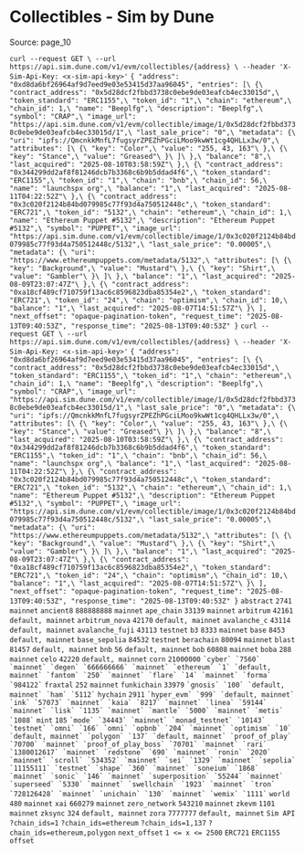 # Collectibles - Sim by Dune

Source: page_10

`curl --request GET \
  --url https://api.sim.dune.com/v1/evm/collectibles/{address} \
  --header 'X-Sim-Api-Key: <x-sim-api-key>'` `{
"address": "0xd8da6bf26964af9d7eed9e03e53415d37aa96045",
"entries": [\
    {\
      "contract_address": "0x5d28dcf2fbbd3738c0ebe9de03eafcb4ec33015d",\
      "token_standard": "ERC1155",\
      "token_id": "1",\
      "chain": "ethereum",\
      "chain_id": 1,\
      "name": "Beeplfg",\
      "description": "Beeplfg",\
      "symbol": "CRAP",\
      "image_url": "https://api.sim.dune.com/v1/evm/collectible/image/1/0x5d28dcf2fbbd3738c0ebe9de03eafcb4ec33015d/1",\
      "last_sale_price": "0",\
      "metadata": {\
        "uri": "ipfs://QmcnkkMnfL7fugsyrZPEZhPGciLMoo9kwWt1cg4QHLLx3w/0",\
        "attributes": [\
          {\
            "key": "Color",\
            "value": "255, 43, 163"\
          },\
          {\
            "key": "Stance",\
            "value": "Greased"\
          }\
        ]\
      },\
      "balance": "8",\
      "last_acquired": "2025-08-10T03:58:59Z"\
    },\
    {\
      "contract_address": "0x344299dd2af8f81246dcb7b3368c6b9b5ddad4f6",\
      "token_standard": "ERC1155",\
      "token_id": "1",\
      "chain": "bnb",\
      "chain_id": 56,\
      "name": "launchspx org",\
      "balance": "1",\
      "last_acquired": "2025-08-11T04:22:52Z"\
    },\
    {\
      "contract_address": "0x3c020f2124b84bd079985c77f93d4a750512448c",\
      "token_standard": "ERC721",\
      "token_id": "5132",\
      "chain": "ethereum",\
      "chain_id": 1,\
      "name": "Ethereum Puppet #5132",\
      "description": "Ethereum Puppet #5132",\
      "symbol": "PUPPET",\
      "image_url": "https://api.sim.dune.com/v1/evm/collectible/image/1/0x3c020f2124b84bd079985c77f93d4a750512448c/5132",\
      "last_sale_price": "0.00005",\
      "metadata": {\
        "uri": "https://www.ethereumpuppets.com/metadata/5132",\
        "attributes": [\
          {\
            "key": "Background",\
            "value": "Mustard"\
          },\
          {\
            "key": "Shirt",\
            "value": "Gambler"\
          }\
        ]\
      },\
      "balance": "1",\
      "last_acquired": "2025-08-09T23:07:47Z"\
    },\
    {\
      "contract_address": "0xa18cf489cf710759f13ac6c8596823dba85354e2",\
      "token_standard": "ERC721",\
      "token_id": "24",\
      "chain": "optimism",\
      "chain_id": 10,\
      "balance": "1",\
      "last_acquired": "2025-08-07T14:51:57Z"\
    }\
],
"next_offset": "opaque-pagination-token",
"request_time": "2025-08-13T09:40:53Z",
"response_time": "2025-08-13T09:40:53Z"
}` `curl --request GET \
  --url https://api.sim.dune.com/v1/evm/collectibles/{address} \
  --header 'X-Sim-Api-Key: <x-sim-api-key>'` `{
"address": "0xd8da6bf26964af9d7eed9e03e53415d37aa96045",
"entries": [\
    {\
      "contract_address": "0x5d28dcf2fbbd3738c0ebe9de03eafcb4ec33015d",\
      "token_standard": "ERC1155",\
      "token_id": "1",\
      "chain": "ethereum",\
      "chain_id": 1,\
      "name": "Beeplfg",\
      "description": "Beeplfg",\
      "symbol": "CRAP",\
      "image_url": "https://api.sim.dune.com/v1/evm/collectible/image/1/0x5d28dcf2fbbd3738c0ebe9de03eafcb4ec33015d/1",\
      "last_sale_price": "0",\
      "metadata": {\
        "uri": "ipfs://QmcnkkMnfL7fugsyrZPEZhPGciLMoo9kwWt1cg4QHLLx3w/0",\
        "attributes": [\
          {\
            "key": "Color",\
            "value": "255, 43, 163"\
          },\
          {\
            "key": "Stance",\
            "value": "Greased"\
          }\
        ]\
      },\
      "balance": "8",\
      "last_acquired": "2025-08-10T03:58:59Z"\
    },\
    {\
      "contract_address": "0x344299dd2af8f81246dcb7b3368c6b9b5ddad4f6",\
      "token_standard": "ERC1155",\
      "token_id": "1",\
      "chain": "bnb",\
      "chain_id": 56,\
      "name": "launchspx org",\
      "balance": "1",\
      "last_acquired": "2025-08-11T04:22:52Z"\
    },\
    {\
      "contract_address": "0x3c020f2124b84bd079985c77f93d4a750512448c",\
      "token_standard": "ERC721",\
      "token_id": "5132",\
      "chain": "ethereum",\
      "chain_id": 1,\
      "name": "Ethereum Puppet #5132",\
      "description": "Ethereum Puppet #5132",\
      "symbol": "PUPPET",\
      "image_url": "https://api.sim.dune.com/v1/evm/collectible/image/1/0x3c020f2124b84bd079985c77f93d4a750512448c/5132",\
      "last_sale_price": "0.00005",\
      "metadata": {\
        "uri": "https://www.ethereumpuppets.com/metadata/5132",\
        "attributes": [\
          {\
            "key": "Background",\
            "value": "Mustard"\
          },\
          {\
            "key": "Shirt",\
            "value": "Gambler"\
          }\
        ]\
      },\
      "balance": "1",\
      "last_acquired": "2025-08-09T23:07:47Z"\
    },\
    {\
      "contract_address": "0xa18cf489cf710759f13ac6c8596823dba85354e2",\
      "token_standard": "ERC721",\
      "token_id": "24",\
      "chain": "optimism",\
      "chain_id": 10,\
      "balance": "1",\
      "last_acquired": "2025-08-07T14:51:57Z"\
    }\
],
"next_offset": "opaque-pagination-token",
"request_time": "2025-08-13T09:40:53Z",
"response_time": "2025-08-13T09:40:53Z"
}` `abstract` `2741` `mainnet` `ancient8` `888888888` `mainnet` `ape_chain` `33139` `mainnet` `arbitrum` `42161` `default, mainnet` `arbitrum_nova` `42170` `default, mainnet` `avalanche_c` `43114` `default, mainnet` `avalanche_fuji` `43113` `testnet` `b3` `8333` `mainnet` `base` `8453` `default, mainnet` `base_sepolia` `84532` `testnet` `berachain` `80094` `mainnet` `blast` `81457` `default, mainnet` `bnb` `56` `default, mainnet` `bob` `60808` `mainnet` `boba` `288` `mainnet` `celo` `42220` `default, mainnet` `corn` `21000000` `` `cyber` `7560` `mainnet` `degen` `666666666` `mainnet` `ethereum` `1` `default, mainnet` `fantom` `250` `mainnet` `flare` `14` `mainnet` `forma` `984122` `` `fraxtal` `252` `mainnet` `funkichain` `33979` `` `gnosis` `100` `default, mainnet` `ham` `5112` `` `hychain` `2911` `` `hyper_evm` `999` `default, mainnet` `ink` `57073` `mainnet` `kaia` `8217` `mainnet` `linea` `59144` `mainnet` `lisk` `1135` `mainnet` `mantle` `5000` `mainnet` `metis` `1088` `` `mint` `185` `` `mode` `34443` `mainnet` `monad_testnet` `10143` `testnet` `omni` `166` `omni` `opbnb` `204` `mainnet` `optimism` `10` `default, mainnet` `polygon` `137` `default, mainnet` `proof_of_play` `70700` `mainnet` `proof_of_play_boss` `70701` `mainnet` `rari` `1380012617` `mainnet` `redstone` `690` `mainnet` `ronin` `2020` `mainnet` `scroll` `534352` `mainnet` `sei` `1329` `mainnet` `sepolia` `11155111` `testnet` `shape` `360` `mainnet` `soneium` `1868` `mainnet` `sonic` `146` `mainnet` `superposition` `55244` `mainnet` `superseed` `5330` `mainnet` `swellchain` `1923` `mainnet` `tron` `728126428` `mainnet` `unichain` `130` `mainnet` `wemix` `1111` `` `world` `480` `mainnet` `xai` `660279` `mainnet` `zero_network` `543210` `mainnet` `zkevm` `1101` `mainnet` `zksync` `324` `default, mainnet` `zora` `7777777` `default, mainnet` `Sim API` `?chain_ids=1` `?chain_ids=ethereum` `?chain_ids=1,137` `?chain_ids=ethereum,polygon` `next_offset` `1 <= x <= 2500` `ERC721` `ERC1155` `offset`

```

```

```

```

```

```

```

```